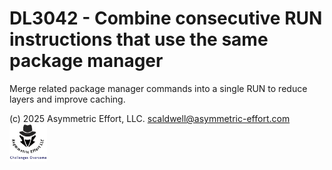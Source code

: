 # DL3042 - Combine consecutive RUN instructions that use the same package manager
Merge related package manager commands into a single RUN to reduce layers and improve caching.

(c) 2025 Asymmetric Effort, LLC. <scaldwell@asymmetric-effort.com>
[<img src="../img/asymmetric-effort.png" alt="Asymmetric Effort logo" width="60" height="60">](https://asymmetric-effort.com/)
